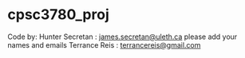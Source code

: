 # cpsc3780_proj
Code by:
Hunter Secretan : james.secretan@uleth.ca
please add your names and emails
Terrance Reis : terrancereis@gmail.com
